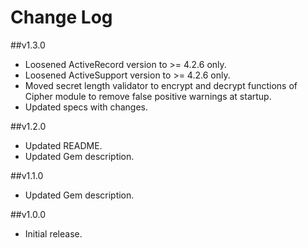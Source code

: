 # Change Log

##v1.3.0
- Loosened ActiveRecord version to >= 4.2.6 only.
- Loosened ActiveSupport version to >= 4.2.6 only.
- Moved secret length validator to encrypt and decrypt functions of Cipher module to remove false positive warnings at startup.
- Updated specs with changes.

##v1.2.0
- Updated README.
- Updated Gem description.

##v1.1.0
- Updated Gem description.

##v1.0.0
- Initial release.
